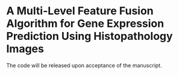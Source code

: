# A Multi-Level Feature Fusion Algorithm for Gene Expression Prediction Using Histopathology Images
The code will be released upon acceptance of the manuscript.
